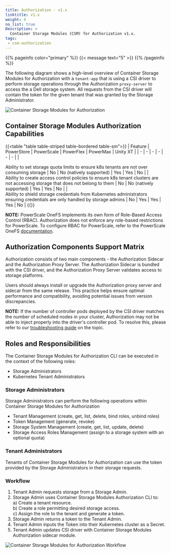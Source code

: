 ```yaml
---
title: Authorization - v1.x
linktitle: v1.x
weight: 4
no_list: true
Description: >
  Container Storage Modules (CSM) for Authorization v1.x.
tags:
 - csm-authorization
---
```


{{% pageinfo color="primary" %}}
{{< message text="5" >}}
{{% /pageinfo %}}

The following diagram shows a high-level overview of Container Storage Modules for Authorization with a `tenant-app` that is using a CSI driver to perform storage operations through the Authorization `proxy-server` to access the a Dell storage system. All requests from the CSI driver will contain the token for the given tenant that was granted by the Storage Administrator.

![Container Storage Modules for Authorization](../../../../images/authorization/v1.x/karavi-authorization-example.png "Container Storage Modules for Authorization")

## Container Storage Modules Authorization Capabilities
{{<table "table table-striped table-bordered table-sm">}}
| Feature | PowerStore | PowerScale | PowerFlex | PowerMax | Unity XT |
| - | - | - | - | - | - |
|  <div style="text-align: left"> Ability to set storage quota limits to ensure k8s tenants are not over consuming storage | No | No (natively supported) | Yes | Yes | No |
|  <div style="text-align: left"> Ability to create access control policies to ensure k8s tenant clusters are not accessing storage that does not belong to them | No | No (natively supported) | Yes | Yes | No |
|  <div style="text-align: left"> Ability to shield storage credentials from Kubernetes administrators ensuring credentials are only handled by storage admins | No | Yes | Yes | Yes | No |
{{</table>}}

**NOTE:** PowerScale OneFS implements its own form of Role-Based Access Control (RBAC). Authorization does not enforce any role-based restrictions for PowerScale. To configure RBAC for PowerScale, refer to the PowerScale OneFS [documentation](https://www.dell.com/support/home/en-us/product-support/product/isilon-onefs/docs).

## Authorization Components Support Matrix
Authorization consists of two main components - the Authorization Sidecar and the Authorization Proxy Server. The Authorization Sidecar is bundled with the CSI driver, and the Authorization Proxy Server validates access to storage platforms.

Users should always install or upgrade the Authorization proxy server and sidecar from the same release. This practice helps ensure optimal performance and compatibility, avoiding potential issues from version discrepancies.

**NOTE:** If the number of controller pods deployed by the CSI driver matches the number of scheduled nodes in your cluster, Authorization may not be able to inject properly into the driver's controller pod.
To resolve this, please refer to our [troubleshooting guide](../troubleshooting) on the topic.

## Roles and Responsibilities

The Container Storage Modules for Authorization CLI can be executed in the context of the following roles:
- Storage Administrators
- Kubernetes Tenant Administrators

### Storage Administrators

Storage Administrators can perform the following operations within Container Storage Modules for Authorization

- Tenant Management (create, get, list, delete, bind roles, unbind roles)
- Token Management (generate, revoke)
- Storage System Management (create, get, list, update, delete)
- Storage Access Roles Management (assign to a storage system with an optional quota)

### Tenant Administrators

Tenants of Container Storage Modules  for Authorization can use the token provided by the Storage Administrators in their storage requests.

### Workflow

1) Tenant Admin requests storage from a Storage Admin.
2) Storage Admin uses Container Storage Modules Authorization CLI to:<br>
    a) Create a tenant resource.<br>
    b) Create a role permitting desired storage access.<br>
    c) Assign the role to the tenant and generate a token.<br>
3) Storage Admin returns a token to the Tenant Admin.
4) Tenant Admin inputs the Token into their Kubernetes cluster as a Secret.
5) Tenant Admin updates CSI driver with Container Storage Modules Authorization sidecar module.

![Container Storage Modules for Authorization Workflow](../../../../images/authorization/v1.x/design2.png "Authorization Workflow")
